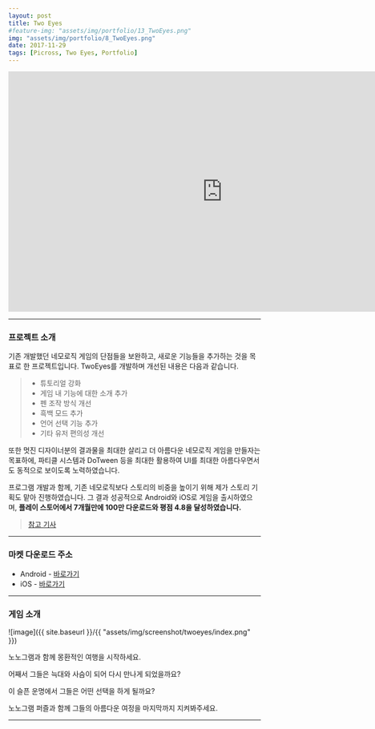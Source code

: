 ```yaml
---
layout: post
title: Two Eyes
#feature-img: "assets/img/portfolio/13_TwoEyes.png"
img: "assets/img/portfolio/8_TwoEyes.png"
date: 2017-11-29
tags: [Picross, Two Eyes, Portfolio]
---
```


<center><iframe width="853" height="480" src="https://www.youtube.com/embed/zXmHEOyPPe4" frameborder="0" allowfullscreen></iframe></center>

---

### 프로젝트 소개

기존 개발했던 네모로직 게임의 단점들을 보완하고, 새로운 기능들을 추가하는 것을 목표로 한 프로젝트입니다. TwoEyes를 개발하며 개선된 내용은 다음과 같습니다.

> * 튜토리얼 강화
> * 게임 내 기능에 대한 소개 추가
> * 펜 조작 방식 개선
> * 흑백 모드 추가
> * 언어 선택 기능 추가
> * 기타 유저 편의성 개선

또한 멋진 디자이너분의 결과물을 최대한 살리고 더 아름다운 네모로직 게임을 만들자는 목표하에, 파티클 시스템과 DoTween 등을 최대한 활용하여 UI를 최대한 아름다우면서도 동적으로 보이도록 노력하였습니다.

프로그램 개발과 함께, 기존 네모로직보다 스토리의 비중을 높이기 위해 제가 스토리 기획도 맡아 진행하였습니다. 그 결과 성공적으로 Android와 iOS로 게임을 출시하였으며, **플레이 스토어에서 7개월만에 100만 다운로드와 평점 4.8을 달성하였습니다.**

>[참고 기사](http://www.khgames.co.kr/news/articleView.html?idxno=110948)


---

### 마켓 다운로드 주소

* Android - [바로가기](https://play.google.com/store/apps/details?id=com.gamefox.twoeyes)
* iOS - [바로가기](https://itunes.apple.com/us/app/two-eyes-nonogram/id1318151064?ls=1&mt=8)

---

### 게임 소개

![image]({{ site.baseurl }}/{{ "assets/img/screenshot/twoeyes/index.png" }}) 

노노그램과 함께 몽환적인 여행을 시작하세요.

어째서 그들은 늑대와 사슴이 되어 다시 만나게 되었을까요?

이 슬픈 운명에서 그들은 어떤 선택을 하게 될까요?

노노그램 퍼즐과 함께 그들의 아름다운 여정을 마지막까지 지켜봐주세요.


---





